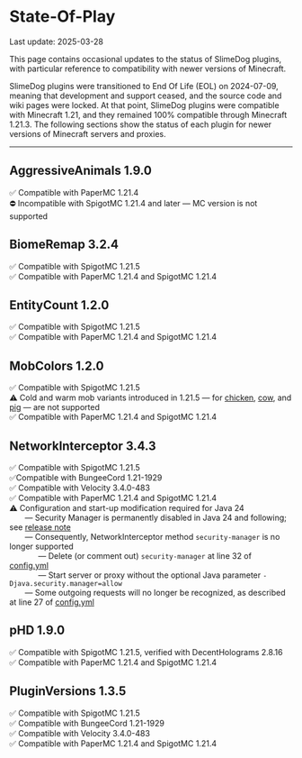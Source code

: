 # State-Of-Play
Last update: 2025-03-28

This page contains occasional updates to the status of SlimeDog plugins,
with particular reference to compatibility with newer versions of Minecraft.

SlimeDog plugins were transitioned to End Of Life (EOL) on 2024-07-09,
meaning that development and support ceased, and the source code and wiki pages were locked.
At that point, SlimeDog plugins were compatible with Minecraft 1.21,
and they remained 100% compatible through Minecraft 1.21.3.
The following sections show the status of each plugin for newer versions of Minecraft servers and proxies.

-----

## AggressiveAnimals 1.9.0
✅ Compatible with PaperMC 1.21.4 <br>
⛔ Incompatible with SpigotMC 1.21.4 and later &mdash; MC version is not supported <br>

## BiomeRemap 3.2.4
✅ Compatible with SpigotMC 1.21.5 <br>
✅ Compatible with PaperMC 1.21.4 and SpigotMC 1.21.4 <br>

## EntityCount 1.2.0
✅ Compatible with SpigotMC 1.21.5 <br>
✅ Compatible with PaperMC 1.21.4 and SpigotMC 1.21.4 <br>

## MobColors 1.2.0
✅ Compatible with SpigotMC 1.21.5 <br>
⚠️ Cold and warm mob variants introduced in 1.21.5 &mdash; for [chicken](https://minecraft.wiki/w/Chicken#Variants), [cow](https://minecraft.wiki/w/Cow#Variants), and [pig](https://minecraft.wiki/w/Pig#Variants) &mdash; are not supported <br>
✅ Compatible with PaperMC 1.21.4 and SpigotMC 1.21.4 <br>

## NetworkInterceptor 3.4.3
✅ Compatible with SpigotMC 1.21.5 <br>
✅Compatible with BungeeCord 1.21-1929 <br>
✅ Compatible with Velocity 3.4.0-483 <br>
✅ Compatible with PaperMC 1.21.4 and SpigotMC 1.21.4 <br>
⚠️ Configuration and start-up modification required for Java 24 <br>
&nbsp;&nbsp;&nbsp;&nbsp;&nbsp;&nbsp; &mdash; Security Manager is permanently disabled in Java 24 and following; see [release note](https://openjdk.org/jeps/486) <br>
&nbsp;&nbsp;&nbsp;&nbsp;&nbsp;&nbsp; &mdash; Consequently, NetworkInterceptor method `security-manager` is no longer supported <br>
&nbsp;&nbsp;&nbsp;&nbsp;&nbsp;&nbsp;&nbsp;&nbsp;&nbsp;&nbsp;&nbsp;&nbsp; &mdash; Delete (or comment out) `security-manager` at line 32 of [config.yml](https://github.com/SlimeDog/NetworkInterceptor/blob/master/src/main/resources/config.yml) <br>
&nbsp;&nbsp;&nbsp;&nbsp;&nbsp;&nbsp;&nbsp;&nbsp;&nbsp;&nbsp;&nbsp;&nbsp; &mdash; Start server or proxy without the optional Java parameter `-Djava.security.manager=allow` <br>
&nbsp;&nbsp;&nbsp;&nbsp;&nbsp;&nbsp; &mdash; Some outgoing requests will no longer be recognized, as described at line 27 of [config.yml](https://github.com/SlimeDog/NetworkInterceptor/blob/master/src/main/resources/config.yml) <br>

## pHD 1.9.0
✅ Compatible with SpigotMC 1.21.5, verified with DecentHolograms 2.8.16 <br>
✅ Compatible with PaperMC 1.21.4 and SpigotMC 1.21.4 <br>

## PluginVersions 1.3.5
✅ Compatible with SpigotMC 1.21.5 <br>
✅ Compatible with BungeeCord 1.21-1929 <br>
✅ Compatible with Velocity 3.4.0-483 <br>
✅ Compatible with PaperMC 1.21.4 and SpigotMC 1.21.4 <br>
